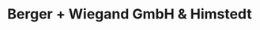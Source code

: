 ---
title: "Berger + Wiegand GmbH & Himstedt"
url: /northeim/berger-wiegand-gmbh-und-himstedt/
shop: Autowerkstatt
---